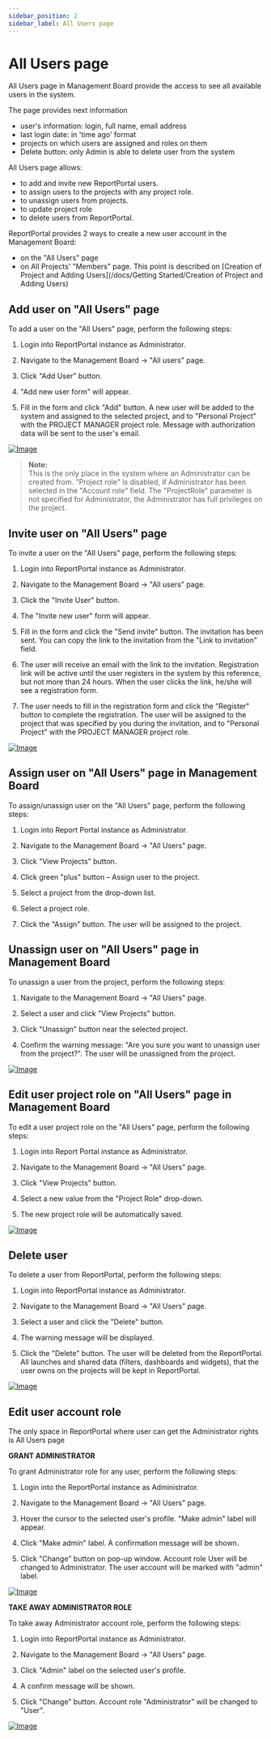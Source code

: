 ```yaml
---
sidebar_position: 2
sidebar_label: All Users page
---
```


# All Users page

All Users page in Management Board provide the access to see all available users in the system.

The page provides next information
 * user's information: login, full name, email address
 * last login date: in 'time ago' format
 * projects on which users are assigned and roles on them
 * Delete button: only Admin is able to delete user from the system

All Users page allows: 
 - to add and invite new ReportPortal users.
 - to assign users to the projects with any project role.
 - to unassign users from projects.
 - to update project role
 - to delete users from ReportPortal.

ReportPortal provides 2 ways to create a new user account in the Management Board:

- on the "All Users" page
- on All Projects' "Members" page. This point is described on
[Creation of Project and Adding Users](/docs/Getting Started/Creation of Project and Adding Users)

## Add user on "All Users" page

To add a user on the "All Users" page, perform the following steps:

1. Login into ReportPortal instance as Administrator.

2. Navigate to the Management Board -\> "All users" page.

3. Click "Add User" button.

4. "Add new user form" will appear.

5. Fill in the form and click "Add" button. A new user will be added to
  the system and assigned to the selected project, and to "Personal Project" with the 
  PROJECT MANAGER project role. Message with authorization data will be sent to the user's email.

[![Image](img/addUserFromAllUsersPage.png)](https://youtu.be/3DmBPpRKRwk)

>**Note:**  
This is the only place in the system where an Administrator can be created
from. "Project role" is disabled, if Administrator has been selected in the
"Account role" field. The "ProjectRole" parameter is not specified for
Administrator, the Administrator has full privileges on the project.

## Invite user on "All Users" page

To invite a user on the "All Users" page, perform the following steps:

1. Login into ReportPortal instance as Administrator.

2. Navigate to the Management Board -\> "All users" page.

3. Click the "Invite User" button.

4. The "Invite new user" form will appear.

5. Fill in the form and click the "Send invite" button. The invitation
    has been sent. You can copy the link to the invitation from the "Link to
    invitation" field.

6.  The user will receive an email with the link to the invitation. Registration
link will be active until the user registers in the system by this reference,
but not more than 24 hours. When the user clicks the link, he/she will see a registration form.

7. The user needs to fill in the registration form and click the "Register" button to complete the registration. 
The user will be assigned to the project that was specified by you during the invitation, 
and to "Personal Project" with the PROJECT MANAGER project role. 

[![Image](img/inviteUserFromAllUsers.png)](https://youtu.be/MM0eNrDK5yo)

## Assign user on "All Users" page in Management Board

To assign/unassign user on the "All Users" page, perform the following
steps:

1. Login into Report Portal instance as Administrator.

2. Navigate to the Management Board -\> "All Users" page.

3. Click "View Projects" button.

4. Click green "plus" button – Assign user to the project.

5. Select a project from the drop-down list.

6. Select a project role.

7. Click the "Assign" button. The user will be assigned to the project.

## Unassign user on "All Users" page in Management Board

To unassign a user from the project, perform the following steps:

1. Navigate to the Management Board -\> "All Users" page.

2. Select a user and click "View Projects" button.

3. Click "Unassign" button near the selected project.

4. Confirm the warning message: "Are you sure you want to unassign
    user from the project?". The user will be unassigned from the project.
    
[![Image](img/assignUnassignUserFromAllUsers.png)](https://youtu.be/DGssKgYmbds)

## Edit user project role on "All Users" page in Management Board

To edit a user project role on the "All Users" page, perform the following
steps:

1. Login into Report Portal instance as Administrator.

2. Navigate to the Management Board -\> "All Users" page.

3. Click "View Projects" button.

4. Select a new value from the "Project Role" drop-down.

5. The new project role will be automatically saved.

[![Image](img/editProjectRoleFromAllUsers.png)](https://youtu.be/Kb19uMYm0wM)

## Delete user

To delete a user from ReportPortal, perform the following steps:

1. Login into ReportPortal instance as Administrator.

2. Navigate to the Management Board -\> "All Users" page.

3. Select a user and click the "Delete" button.

4. The warning message will be displayed.

5. Click the "Delete" button. The user will be deleted from the ReportPortal. All launches and shared data (filters, 
dashboards and widgets), that the user owns on the projects will be kept in ReportPortal.

[![Image](img/deleteUser.png)](https://youtu.be/8kaqZPyW5KQ)

## Edit user account role

The only space in ReportPortal where user can get the Administrator rights is All Users page

**GRANT ADMINISTRATOR**

To grant Administrator role for any user, perform the following steps:

1. Login into the ReportPortal instance as Administrator.

2. Navigate to the Management Board -\> "All Users" page.

3. Hover the cursor to the selected user's profile. "Make admin" label will
    appear.

4. Click "Make admin" label. A confirmation message will be shown.

5. Click "Change" button on pop-up window. Account role User will be changed to
    Administrator. The user account will be marked with "admin" label.

[![Image](img/changeAccountRole.png)](https://youtu.be/U6xmYzDwwbI)

**TAKE AWAY ADMINISTRATOR ROLE**

To take away Administrator account role, perform the following steps:

1. Login into ReportPortal instance as Administrator.

2. Navigate to the Management Board -\> "All Users" page.

3. Click "Admin" label on the selected user's profile.

4. A confirm message will be shown.

5. Click "Change" button. Account role "Administrator" will be changed to
    "User".

[![Image](img/changeAccountRole.png)](https://youtu.be/7pLNEDY7Uis)
